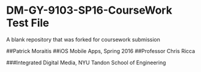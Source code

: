 # DM-GY-9103-SP16-CourseWork Test File

A blank repository that was forked for coursework submission

##Patrick Moraitis
##iOS Mobile Apps, Spring 2016
##Professor Chris Ricca

###Integrated Digital Media, NYU Tandon School of Engineering



